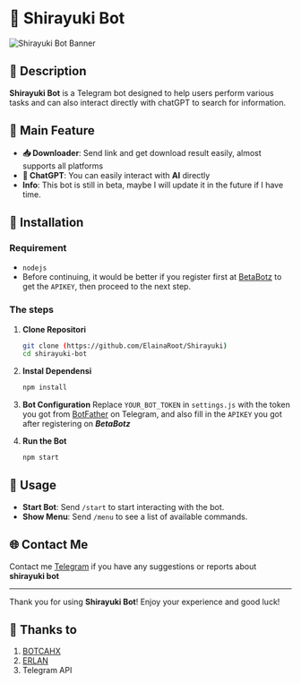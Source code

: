 # 🤖 Shirayuki Bot

![Shirayuki Bot Banner](https://i.ibb.co.com/v3NtXN3/1000005474.jpg)

## 📖 Description
**Shirayuki Bot** is a Telegram bot designed to help users perform various tasks and can also interact directly with chatGPT to search for information. 

## 🌟 Main Feature
- **📥 Downloader**: Send link and get download result easily, almost supports all platforms 
- **👤 ChatGPT**: You can easily interact with **AI** directly 
- **Info**: This bot is still in beta, maybe I will update it in the future if I have time.

## 🚀 Installation

### Requirement
- `nodejs`
- Before continuing, it would be better if you register first at [BetaBotz](https://api.betabotz.eu.org/users/register) to get the `APIKEY`, then proceed to the next step.

### The steps
1. **Clone Repositori**
   ```bash
   git clone (https://github.com/ElainaRoot/Shirayuki)
   cd shirayuki-bot
   ```

2. **Instal Dependensi**
   ```bash
   npm install
   ```

3. **Bot Configuration**
   Replace `YOUR_BOT_TOKEN` in `settings.js` with the token you got from [BotFather](https://t.me/botfather) on Telegram, and also fill in the `APIKEY` you got after registering on ***BetaBotz***

4. **Run the Bot**
   ```bash
   npm start
   ```

## 📜 Usage
- **Start Bot**: Send `/start` to start interacting with the bot.
- **Show Menu**: Send `/menu` to see a list of available commands.

## 🌐 Contact Me
Contact me [Telegram](https://t.me/zhuksks) if you have any suggestions or reports about **shirayuki bot**

---

Thank you for using **Shirayuki Bot**! Enjoy your experience and good luck!

## 🙏 Thanks to
1. [BOTCAHX](https://github.com/BOTCAHX)
2. [ERLAN](https://github.com/ERLANRAHMAT)
3. Telegram API
